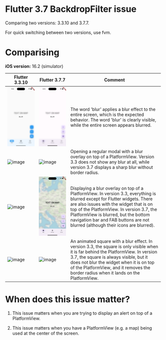 # Flutter 3.7 BackdropFilter issue

Comparing two versions: 3.3.10 and 3.7.7.

For quick switching between two versions, use fvm.

# Comparising

**iOS version:** 16.2 (simulator)

| Flutter 3.3.10  | Flutter 3.7.7 | Comment |
| ------------- | ------------- | ------------- |
| <img width="500" alt="image" src="./docs/3_3_blur_without_view.png"> | <img width="500" alt="image" src="./docs/3_7_blur_without_view.png"> | The word 'blur' applies a blur effect to the entire screen, which is the expected behavior. The word 'blur' is clearly visible, while the entire screen appears blurred. |
| <img width="500" alt="image" src="./docs/3_3_only_alert.gif">  | <img width="500" alt="image" src="./docs/3_7_only_alert.gif">  | Opening a regular modal with a blur overlay on top of a PlatformView. Version 3.3 does not show any blur at all, while version 3.7 displays a sharp blur without border radius.  |
| <img width="500" alt="image" src="./docs/3_3_blur_on_top.png">  | <img width="500" alt="image" src="./docs/3_7_blur_on_top.png">  | Displaying a blur overlay on top of a PlatformView. In version 3.3, everything is blurred except for Flutter widgets. There are also issues with the widget that is on top of the PlatformView. In version 3.7, the PlatformView is blurred, but the bottom navigation bar and FAB buttons are not blurred (although their icons are blurred).  |
| <img width="500" alt="image" src="./docs/3_3_blur_animation.gif">  | <img width="500" alt="image" src="./docs/3_7_blur_animation.gif">  | An animated square with a blur effect. In version 3.3, the square is only visible when it is far behind the PlatformView. In version 3.7, the square is always visible, but it does not blur the widget when it is on top of the PlatformView, and it removes the border radius when it lands on the PlatformView.  |

# When does this issue matter?

1. This issue matters when you are trying to display an alert on top of a PlatformView.

2. This issue matters when you have a PlatformView (e.g. a map) being used at the center of the screen.
